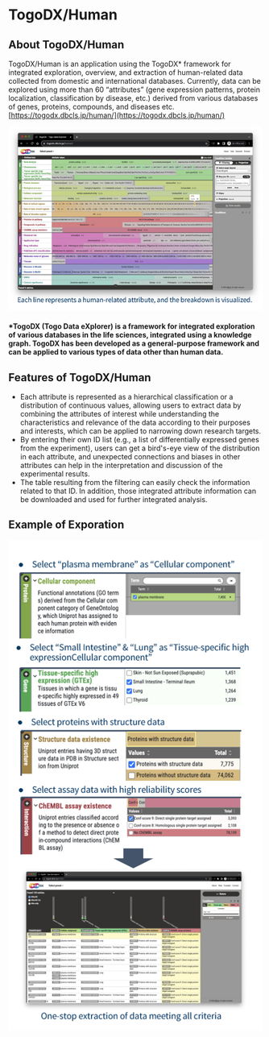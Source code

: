# TogoDX/Human

## About TogoDX/Human
TogoDX/Human is an application using the TogoDX* framework for integrated exploration, overview, and extraction of human-related data collected from domestic and international databases. Currently, data can be explored using more than 60 “attributes” (gene expression patterns, protein localization, classification by disease, etc.) derived from various databases of genes, proteins, compounds, and diseases etc.
[https://togodx.dbcls.jp/human/](https://togodx.dbcls.jp/human/)

<img src="https://raw.githubusercontent.com/dbcls/website/master/services/images/TogoDX_fig1_en_20241017.png" width="720">

#### *TogoDX (Togo Data eXplorer) is a framework for integrated exploration of various databases in the life sciences, integrated using a knowledge graph. TogoDX has been developed as a general-purpose framework and can be applied to various types of data other than human data.


## Features of TogoDX/Human
- Each attribute is represented as a hierarchical classification or a distribution of continuous values, allowing users to extract data by combining the attributes of interest while understanding the characteristics and relevance of the data according to their purposes and interests, which can be applied to narrowing down research targets.
- By entering their own ID list (e.g., a list of differentially expressed genes from the experiment), users can get a bird's-eye view of the distribution in each attribute, and unexpected connections and biases in other attributes can help in the interpretation and discussion of the experimental results.
- The table resulting from the filtering can easily check the information related to that ID. In addition, those integrated attribute information can be downloaded and used for further integrated analysis.


## Example of Exporation
<img src="https://raw.githubusercontent.com/dbcls/website/master/services/images/TogoDX_fig2_en_20241017.png" width="540">
